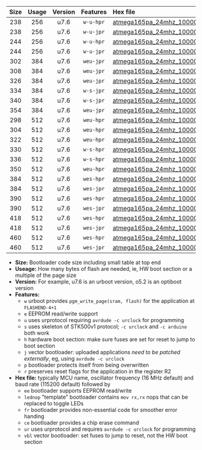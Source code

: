 |Size|Usage|Version|Features|Hex file|
|:-:|:-:|:-:|:-:|:--|
|238|256|u7.6|`w-u-hpr`|[atmega165pa_24mhz_1000000bps_ur.hex](https://raw.githubusercontent.com/stefanrueger/urboot/main//atmega165pa_24mhz_1000000bps_ur.hex)|
|238|256|u7.6|`w-u-jpr`|[atmega165pa_24mhz_1000000bps_ur_vbl.hex](https://raw.githubusercontent.com/stefanrueger/urboot/main//atmega165pa_24mhz_1000000bps_ur_vbl.hex)|
|244|256|u7.6|`w-u-hpr`|[atmega165pa_24mhz_1000000bps_lednop_ur.hex](https://raw.githubusercontent.com/stefanrueger/urboot/main//atmega165pa_24mhz_1000000bps_lednop_ur.hex)|
|244|256|u7.6|`w-u-jpr`|[atmega165pa_24mhz_1000000bps_lednop_ur_vbl.hex](https://raw.githubusercontent.com/stefanrueger/urboot/main//atmega165pa_24mhz_1000000bps_lednop_ur_vbl.hex)|
|302|384|u7.6|`weu-jpr`|[atmega165pa_24mhz_1000000bps_ee_ur_vbl.hex](https://raw.githubusercontent.com/stefanrueger/urboot/main//atmega165pa_24mhz_1000000bps_ee_ur_vbl.hex)|
|308|384|u7.6|`weu-jpr`|[atmega165pa_24mhz_1000000bps_ee_lednop_ur_vbl.hex](https://raw.githubusercontent.com/stefanrueger/urboot/main//atmega165pa_24mhz_1000000bps_ee_lednop_ur_vbl.hex)|
|326|384|u7.6|`weu-jpr`|[atmega165pa_24mhz_1000000bps_ee_lednop_fr_ur_vbl.hex](https://raw.githubusercontent.com/stefanrueger/urboot/main//atmega165pa_24mhz_1000000bps_ee_lednop_fr_ur_vbl.hex)|
|334|384|u7.6|`w-s-jpr`|[atmega165pa_24mhz_1000000bps_vbl.hex](https://raw.githubusercontent.com/stefanrueger/urboot/main//atmega165pa_24mhz_1000000bps_vbl.hex)|
|340|384|u7.6|`w-s-jpr`|[atmega165pa_24mhz_1000000bps_lednop_vbl.hex](https://raw.githubusercontent.com/stefanrueger/urboot/main//atmega165pa_24mhz_1000000bps_lednop_vbl.hex)|
|354|384|u7.6|`weu-jpr`|[atmega165pa_24mhz_1000000bps_ee_lednop_fr_ce_ur_vbl.hex](https://raw.githubusercontent.com/stefanrueger/urboot/main//atmega165pa_24mhz_1000000bps_ee_lednop_fr_ce_ur_vbl.hex)|
|298|512|u7.6|`weu-hpr`|[atmega165pa_24mhz_1000000bps_ee_ur.hex](https://raw.githubusercontent.com/stefanrueger/urboot/main//atmega165pa_24mhz_1000000bps_ee_ur.hex)|
|304|512|u7.6|`weu-hpr`|[atmega165pa_24mhz_1000000bps_ee_lednop_ur.hex](https://raw.githubusercontent.com/stefanrueger/urboot/main//atmega165pa_24mhz_1000000bps_ee_lednop_ur.hex)|
|322|512|u7.6|`weu-hpr`|[atmega165pa_24mhz_1000000bps_ee_lednop_fr_ur.hex](https://raw.githubusercontent.com/stefanrueger/urboot/main//atmega165pa_24mhz_1000000bps_ee_lednop_fr_ur.hex)|
|330|512|u7.6|`w-s-hpr`|[atmega165pa_24mhz_1000000bps.hex](https://raw.githubusercontent.com/stefanrueger/urboot/main//atmega165pa_24mhz_1000000bps.hex)|
|336|512|u7.6|`w-s-hpr`|[atmega165pa_24mhz_1000000bps_lednop.hex](https://raw.githubusercontent.com/stefanrueger/urboot/main//atmega165pa_24mhz_1000000bps_lednop.hex)|
|350|512|u7.6|`weu-hpr`|[atmega165pa_24mhz_1000000bps_ee_lednop_fr_ce_ur.hex](https://raw.githubusercontent.com/stefanrueger/urboot/main//atmega165pa_24mhz_1000000bps_ee_lednop_fr_ce_ur.hex)|
|384|512|u7.6|`wes-hpr`|[atmega165pa_24mhz_1000000bps_ee.hex](https://raw.githubusercontent.com/stefanrueger/urboot/main//atmega165pa_24mhz_1000000bps_ee.hex)|
|384|512|u7.6|`wes-jpr`|[atmega165pa_24mhz_1000000bps_ee_vbl.hex](https://raw.githubusercontent.com/stefanrueger/urboot/main//atmega165pa_24mhz_1000000bps_ee_vbl.hex)|
|390|512|u7.6|`wes-hpr`|[atmega165pa_24mhz_1000000bps_ee_lednop.hex](https://raw.githubusercontent.com/stefanrueger/urboot/main//atmega165pa_24mhz_1000000bps_ee_lednop.hex)|
|390|512|u7.6|`wes-jpr`|[atmega165pa_24mhz_1000000bps_ee_lednop_vbl.hex](https://raw.githubusercontent.com/stefanrueger/urboot/main//atmega165pa_24mhz_1000000bps_ee_lednop_vbl.hex)|
|418|512|u7.6|`wes-hpr`|[atmega165pa_24mhz_1000000bps_ee_lednop_fr.hex](https://raw.githubusercontent.com/stefanrueger/urboot/main//atmega165pa_24mhz_1000000bps_ee_lednop_fr.hex)|
|418|512|u7.6|`wes-jpr`|[atmega165pa_24mhz_1000000bps_ee_lednop_fr_vbl.hex](https://raw.githubusercontent.com/stefanrueger/urboot/main//atmega165pa_24mhz_1000000bps_ee_lednop_fr_vbl.hex)|
|460|512|u7.6|`wes-hpr`|[atmega165pa_24mhz_1000000bps_ee_lednop_fr_ce.hex](https://raw.githubusercontent.com/stefanrueger/urboot/main//atmega165pa_24mhz_1000000bps_ee_lednop_fr_ce.hex)|
|460|512|u7.6|`wes-jpr`|[atmega165pa_24mhz_1000000bps_ee_lednop_fr_ce_vbl.hex](https://raw.githubusercontent.com/stefanrueger/urboot/main//atmega165pa_24mhz_1000000bps_ee_lednop_fr_ce_vbl.hex)|

- **Size:** Bootloader code size including small table at top end
- **Useage:** How many bytes of flash are needed, ie, HW boot section or a multiple of the page size
- **Version:** For example, u7.6 is an urboot version, o5.2 is an optiboot version
- **Features:**
  + `w` urboot provides `pgm_write_page(sram, flash)` for the application at `FLASHEND-4+1`
  + `e` EEPROM read/write support
  + `u` uses urprotocol requiring `avrdude -c urclock` for programming
  + `s` uses skeleton of STK500v1 protocol; `-c urclock` and `-c arduino` both work
  + `h` hardware boot section: make sure fuses are set for reset to jump to boot section
  + `j` vector bootloader: uploaded applications *need to be patched externally*, eg, using `avrdude -c urclock`
  + `p` bootloader protects itself from being overwritten
  + `r` preserves reset flags for the application in the register R2
- **Hex file:** typically MCU name, oscillator frequency (16 MHz default) and baud rate (115200 default) followed by
  + `ee` bootloader supports EEPROM read/write
  + `lednop` "template" bootloader contains `mov rx,rx` nops that can be replaced to toggle LEDs
  + `fr` bootloader provides non-essential code for smoother error handing
  + `ce` bootloader provides a chip erase command
  + `ur` uses urprotocol and requires `avrdude -c urclock` for programming
  + `vbl` vector bootloader: set fuses to jump to reset, not the HW boot section
